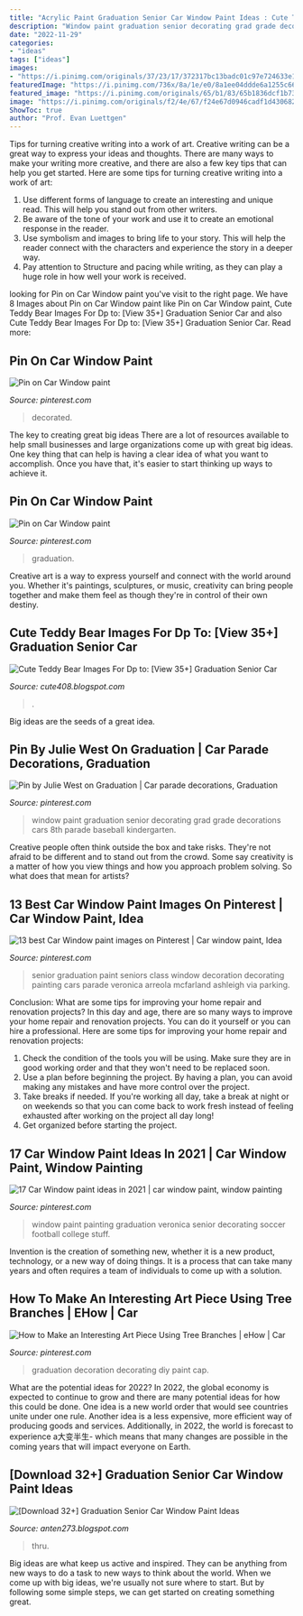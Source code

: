 ```yaml
---
title: "Acrylic Paint Graduation Senior Car Window Paint Ideas : Cute Teddy Bear Images For Dp To: [view 35+] Graduation Senior Car"
description: "Window paint graduation senior decorating grad grade decorations cars 8th parade baseball kindergarten"
date: "2022-11-29"
categories:
- "ideas"
tags: ["ideas"]
images:
- "https://i.pinimg.com/originals/37/23/17/372317bc13badc01c97e724633e1b8e7.jpg"
featuredImage: "https://i.pinimg.com/736x/8a/1e/e0/8a1ee04ddde6a1255c66f5ba7d1067a2--senior--senior-year.jpg"
featured_image: "https://i.pinimg.com/originals/65/b1/83/65b1836dcf1b7327b30847adb87a8600.jpg"
image: "https://i.pinimg.com/originals/f2/4e/67/f24e67d0946cadf1d4306826d500a599.jpg"
ShowToc: true
author: "Prof. Evan Luettgen"
---
```



Tips for turning creative writing into a work of art.
Creative writing can be a great way to express your ideas and thoughts. There are many ways to make your writing more creative, and there are also a few key tips that can help you get started. Here are some tips for turning creative writing into a work of art:
1. Use different forms of language to create an interesting and unique read. This will help you stand out from other writers.
2. Be aware of the tone of your work and use it to create an emotional response in the reader.
3. Use symbolism and images to bring life to your story. This will help the reader connect with the characters and experience the story in a deeper way.
4. Pay attention to Structure and pacing while writing, as they can play a huge role in how well your work is received.

	

		
looking for Pin on Car Window paint you've visit to the right page. We have 8 Images about Pin on Car Window paint like Pin on Car Window paint, Cute Teddy Bear Images For Dp to: [View 35+] Graduation Senior Car and also Cute Teddy Bear Images For Dp to: [View 35+] Graduation Senior Car. Read more:
		
    
## Pin On Car Window Paint

<img loading=lazy src="https://i.pinimg.com/736x/f2/4e/67/f24e67d0946cadf1d4306826d500a599.jpg" onerror="this.onerror=null;this.src='https://tse4.mm.bing.net/th?id=OIP.ER_zIEcpx8rY4voRN-rnCQHaFj&amp;pid=15.1';" alt="Pin on Car Window paint">

_Source: pinterest.com_

>decorated. 

	

The key to creating great big ideas
There are a lot of resources available to help small businesses and large organizations come up with great big ideas. One key thing that can help is having a clear idea of what you want to accomplish. Once you have that, it's easier to start thinking up ways to achieve it.

    
## Pin On Car Window Paint

<img loading=lazy src="https://i.pinimg.com/originals/f2/4e/67/f24e67d0946cadf1d4306826d500a599.jpg" onerror="this.onerror=null;this.src='https://tse2.mm.bing.net/th?id=OIP.9O6xQl4EaxVaB1lZYlzv-AHaFj&amp;pid=15.1';" alt="Pin on Car Window paint">

_Source: pinterest.com_

>graduation. 

	

Creative art is a way to express yourself and connect with the world around you. Whether it's paintings, sculptures, or music, creativity can bring people together and make them feel as though they're in control of their own destiny.

    
## Cute Teddy Bear Images For Dp To: [View 35+] Graduation Senior Car

<img loading=lazy src="https://bloximages.chicago2.vip.townnews.com/sentinel-echo.com/content/tncms/assets/v3/editorial/4/77/477ec8cb-7738-59c2-b556-224094491617/5ec47da738062.image.jpg" onerror="this.onerror=null;this.src='https://tse3.mm.bing.net/th?id=OIP.SQQJrbwsdfF16RGF4XvDDwHaE8&amp;pid=15.1';" alt="Cute Teddy Bear Images For Dp to: [View 35+] Graduation Senior Car">

_Source: cute408.blogspot.com_

>. 

	

Big ideas are the seeds of a great idea.

    
## Pin By Julie West On Graduation | Car Parade Decorations, Graduation

<img loading=lazy src="https://i.pinimg.com/originals/14/92/7e/14927e860ab81f4a072bd4b83a9d3a2f.jpg" onerror="this.onerror=null;this.src='https://tse1.mm.bing.net/th?id=OIP.x4MYggjT_WGXv2kINSq7rQHaFj&amp;pid=15.1';" alt="Pin by Julie West on Graduation | Car parade decorations, Graduation">

_Source: pinterest.com_

>window paint graduation senior decorating grad grade decorations cars 8th parade baseball kindergarten. 

	

Creative people often think outside the box and take risks. They're not afraid to be different and to stand out from the crowd. Some say creativity is a matter of how you view things and how you approach problem solving. So what does that mean for artists?

    
## 13 Best Car Window Paint Images On Pinterest | Car Window Paint, Idea

<img loading=lazy src="https://i.pinimg.com/736x/8a/1e/e0/8a1ee04ddde6a1255c66f5ba7d1067a2--senior--senior-year.jpg" onerror="this.onerror=null;this.src='https://tse1.mm.bing.net/th?id=OIP.3mXwWzpoWiQSN0rTVM9yiAHaNJ&amp;pid=15.1';" alt="13 best Car Window paint images on Pinterest | Car window paint, Idea">

_Source: pinterest.com_

>senior graduation paint seniors class window decoration decorating painting cars parade veronica arreola mcfarland ashleigh via parking. 

	

Conclusion: What are some tips for improving your home repair and renovation projects?
In this day and age, there are so many ways to improve your home repair and renovation projects. You can do it yourself or you can hire a professional. Here are some tips for improving your home repair and renovation projects: 
1. Check the condition of the tools you will be using. Make sure they are in good working order and that they won't need to be replaced soon. 
2. Use a plan before beginning the project. By having a plan, you can avoid making any mistakes and have more control over the project. 
3. Take breaks if needed. If you're working all day, take a break at night or on weekends so that you can come back to work fresh instead of feeling exhausted after working on the project all day long! 
4. Get organized before starting the project.

    
## 17 Car Window Paint Ideas In 2021 | Car Window Paint, Window Painting

<img loading=lazy src="https://i.pinimg.com/236x/ee/7e/8d/ee7e8dfbd687a145d1ab005fc5899875--car-window-paint-veronica.jpg" onerror="this.onerror=null;this.src='https://tse1.mm.bing.net/th?id=OIP.MiPs1mPen2o-HCqkJ1RUEgHaML&amp;pid=15.1';" alt="17 Car Window paint ideas in 2021 | car window paint, window painting">

_Source: pinterest.com_

>window paint painting graduation veronica senior decorating soccer football college stuff. 

	

Invention is the creation of something new, whether it is a new product, technology, or a new way of doing things. It is a process that can take many years and often requires a team of individuals to come up with a solution.

    
## How To Make An Interesting Art Piece Using Tree Branches | EHow | Car

<img loading=lazy src="https://i.pinimg.com/originals/65/b1/83/65b1836dcf1b7327b30847adb87a8600.jpg" onerror="this.onerror=null;this.src='https://tse4.mm.bing.net/th?id=OIP.wg4NF50s96wOjaX2F0JtRgHaGZ&amp;pid=15.1';" alt="How to Make an Interesting Art Piece Using Tree Branches | eHow | Car">

_Source: pinterest.com_

>graduation decoration decorating diy paint cap. 

	

What are the potential ideas for 2022?
In 2022, the global economy is expected to continue to grow and there are many potential ideas for how this could be done. One idea is a new world order that would see countries unite under one rule. Another idea is a less expensive, more efficient way of producing goods and services. Additionally, in 2022, the world is forecast to experience a大变半生- which means that many changes are possible in the coming years that will impact everyone on Earth.

    
## [Download 32+] Graduation Senior Car Window Paint Ideas

<img loading=lazy src="https://i.pinimg.com/originals/37/23/17/372317bc13badc01c97e724633e1b8e7.jpg" onerror="this.onerror=null;this.src='https://tse2.mm.bing.net/th?id=OIP.CYxsW9W6fHcDZ7HhtNNZmgHaHs&amp;pid=15.1';" alt="[Download 32+] Graduation Senior Car Window Paint Ideas">

_Source: anten273.blogspot.com_

>thru. 

	

Big ideas are what keep us active and inspired. They can be anything from new ways to do a task to new ways to think about the world. When we come up with big ideas, we're usually not sure where to start. But by following some simple steps, we can get started on creating something great.

